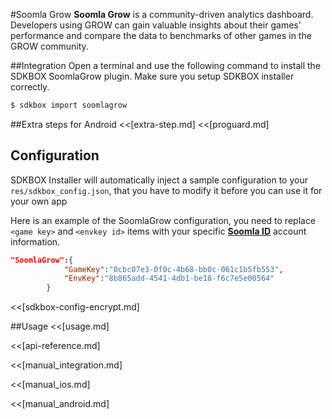 <!--
Include Base: /Users/jtsm/Chukong-Inc/pr/en/src/soomlagrow/v3-cpp
-->

#Soomla Grow
__Soomla Grow__ is a community-driven analytics dashboard. Developers using GROW can gain valuable insights about their games' performance and compare the data to benchmarks of other games in the GROW community.

##Integration
Open a terminal and use the following command to install the SDKBOX SoomlaGrow plugin. Make sure you setup SDKBOX installer correctly.
```bash
$ sdkbox import soomlagrow
```

##Extra steps for Android
<<[extra-step.md]
<<[proguard.md]

## Configuration
SDKBOX Installer will automatically inject a sample configuration to your `res/sdkbox_config.json`, that you have to modify it before you can use it for your own app

Here is an example of the SoomlaGrow configuration, you need to replace `<game key>` and `<envkey id>` items with your specific [__Soomla ID__](http://soom.la/) account information.
```json
"SoomlaGrow":{
            "GameKey":"0cbc07e3-0f0c-4b68-bb0c-061c1b5fb553",
            "EnvKey":"8b865add-4541-4db1-be18-f6c7e5e00564"
        }
```

<<[sdkbox-config-encrypt.md]

##Usage
<<[usage.md]

<<[api-reference.md]

<<[manual_integration.md]

<<[manual_ios.md]

<<[manual_android.md]
